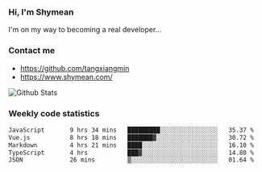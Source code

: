 ### Hi, I'm Shymean

I'm on my way to becoming a real developer...

### Contact me

- <https://github.com/tangxiangmin>
- <https://www.shymean.com/>

![Github Stats](https://github-readme-stats.vercel.app/api?username=tangxiangmin&show_icons=true&theme=dark)


###  Weekly code statistics

<!--START_SECTION:waka-->

```txt
JavaScript       9 hrs 34 mins   █████████░░░░░░░░░░░░░░░░   35.37 %
Vue.js           8 hrs 18 mins   ███████▓░░░░░░░░░░░░░░░░░   30.72 %
Markdown         4 hrs 21 mins   ████░░░░░░░░░░░░░░░░░░░░░   16.10 %
TypeScript       4 hrs           ███▓░░░░░░░░░░░░░░░░░░░░░   14.80 %
JSON             26 mins         ▒░░░░░░░░░░░░░░░░░░░░░░░░   01.64 %
```

<!--END_SECTION:waka-->